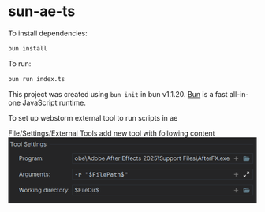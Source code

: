 # sun-ae-ts

To install dependencies:

```bash
bun install
```

To run:

```bash
bun run index.ts
```

This project was created using `bun init` in bun v1.1.20. [Bun](https://bun.sh) is a fast all-in-one JavaScript runtime.

To set up webstorm external tool to run scripts in ae

File/Settings/External Tools add new tool with following content
![img.png](img.png)
